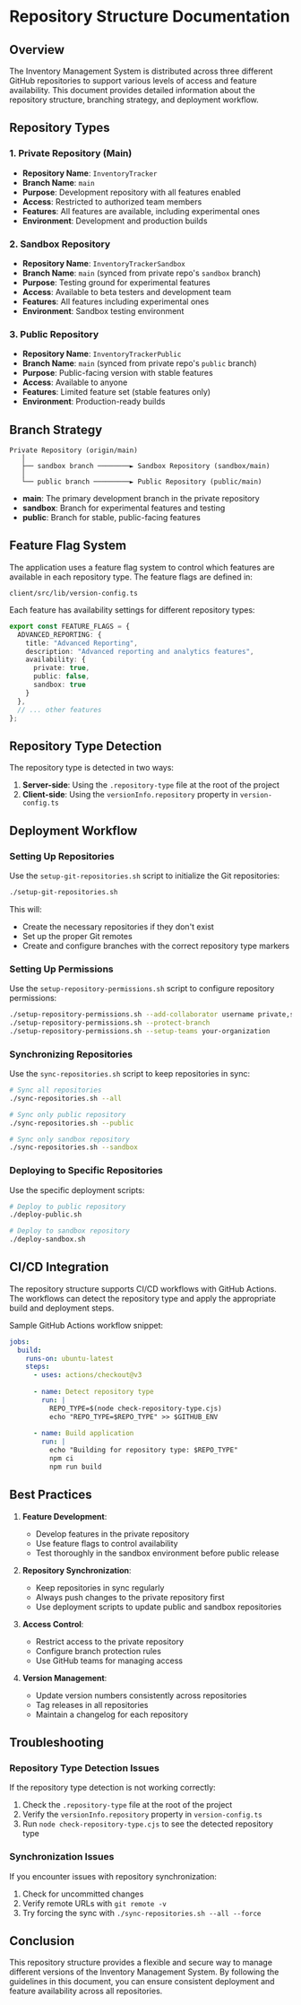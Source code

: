 # Repository Structure Documentation

## Overview

The Inventory Management System is distributed across three different GitHub repositories to support various levels of access and feature availability. This document provides detailed information about the repository structure, branching strategy, and deployment workflow.

## Repository Types

### 1. Private Repository (Main)
- **Repository Name**: `InventoryTracker`
- **Branch Name**: `main`
- **Purpose**: Development repository with all features enabled
- **Access**: Restricted to authorized team members
- **Features**: All features are available, including experimental ones
- **Environment**: Development and production builds

### 2. Sandbox Repository
- **Repository Name**: `InventoryTrackerSandbox`
- **Branch Name**: `main` (synced from private repo's `sandbox` branch)
- **Purpose**: Testing ground for experimental features
- **Access**: Available to beta testers and development team
- **Features**: All features including experimental ones
- **Environment**: Sandbox testing environment

### 3. Public Repository
- **Repository Name**: `InventoryTrackerPublic`
- **Branch Name**: `main` (synced from private repo's `public` branch)
- **Purpose**: Public-facing version with stable features
- **Access**: Available to anyone
- **Features**: Limited feature set (stable features only)
- **Environment**: Production-ready builds

## Branch Strategy

```
Private Repository (origin/main)
   │
   ├── sandbox branch ────────► Sandbox Repository (sandbox/main)
   │
   └── public branch ─────────► Public Repository (public/main)
```

- **main**: The primary development branch in the private repository
- **sandbox**: Branch for experimental features and testing
- **public**: Branch for stable, public-facing features

## Feature Flag System

The application uses a feature flag system to control which features are available in each repository type. The feature flags are defined in:

`client/src/lib/version-config.ts`

Each feature has availability settings for different repository types:

```typescript
export const FEATURE_FLAGS = {
  ADVANCED_REPORTING: {
    title: "Advanced Reporting",
    description: "Advanced reporting and analytics features",
    availability: {
      private: true,
      public: false,
      sandbox: true
    }
  },
  // ... other features
};
```

## Repository Type Detection

The repository type is detected in two ways:

1. **Server-side**: Using the `.repository-type` file at the root of the project
2. **Client-side**: Using the `versionInfo.repository` property in `version-config.ts`

## Deployment Workflow

### Setting Up Repositories

Use the `setup-git-repositories.sh` script to initialize the Git repositories:

```bash
./setup-git-repositories.sh
```

This will:
- Create the necessary repositories if they don't exist
- Set up the proper Git remotes
- Create and configure branches with the correct repository type markers

### Setting Up Permissions

Use the `setup-repository-permissions.sh` script to configure repository permissions:

```bash
./setup-repository-permissions.sh --add-collaborator username private,sandbox
./setup-repository-permissions.sh --protect-branch
./setup-repository-permissions.sh --setup-teams your-organization
```

### Synchronizing Repositories

Use the `sync-repositories.sh` script to keep repositories in sync:

```bash
# Sync all repositories
./sync-repositories.sh --all

# Sync only public repository
./sync-repositories.sh --public

# Sync only sandbox repository
./sync-repositories.sh --sandbox
```

### Deploying to Specific Repositories

Use the specific deployment scripts:

```bash
# Deploy to public repository
./deploy-public.sh

# Deploy to sandbox repository
./deploy-sandbox.sh
```

## CI/CD Integration

The repository structure supports CI/CD workflows with GitHub Actions. The workflows can detect the repository type and apply the appropriate build and deployment steps.

Sample GitHub Actions workflow snippet:

```yaml
jobs:
  build:
    runs-on: ubuntu-latest
    steps:
      - uses: actions/checkout@v3
      
      - name: Detect repository type
        run: |
          REPO_TYPE=$(node check-repository-type.cjs)
          echo "REPO_TYPE=$REPO_TYPE" >> $GITHUB_ENV
          
      - name: Build application
        run: |
          echo "Building for repository type: $REPO_TYPE"
          npm ci
          npm run build
```

## Best Practices

1. **Feature Development**:
   - Develop features in the private repository
   - Use feature flags to control availability
   - Test thoroughly in the sandbox environment before public release

2. **Repository Synchronization**:
   - Keep repositories in sync regularly
   - Always push changes to the private repository first
   - Use deployment scripts to update public and sandbox repositories

3. **Access Control**:
   - Restrict access to the private repository
   - Configure branch protection rules
   - Use GitHub teams for managing access

4. **Version Management**:
   - Update version numbers consistently across repositories
   - Tag releases in all repositories
   - Maintain a changelog for each repository

## Troubleshooting

### Repository Type Detection Issues

If the repository type detection is not working correctly:

1. Check the `.repository-type` file at the root of the project
2. Verify the `versionInfo.repository` property in `version-config.ts`
3. Run `node check-repository-type.cjs` to see the detected repository type

### Synchronization Issues

If you encounter issues with repository synchronization:

1. Check for uncommitted changes
2. Verify remote URLs with `git remote -v`
3. Try forcing the sync with `./sync-repositories.sh --all --force`

## Conclusion

This repository structure provides a flexible and secure way to manage different versions of the Inventory Management System. By following the guidelines in this document, you can ensure consistent deployment and feature availability across all repositories.
